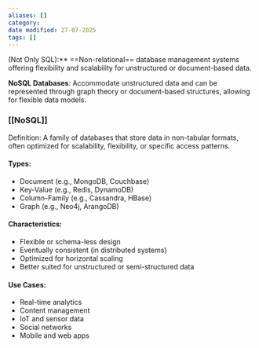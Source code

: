 ```yaml
---
aliases: []
category:
date modified: 27-07-2025
tags: []
---
```


(Not Only SQL):** ==Non-relational== database management systems offering flexibility and scalability for unstructured or document-based data.

 **NoSQL Databases**: Accommodate unstructured data and can be represented through graph theory or document-based structures, allowing for flexible data models.



### [[NoSQL]]

Definition: A family of databases that store data in non-tabular formats, often optimized for scalability, flexibility, or specific access patterns.

#### Types:
* Document (e.g., MongoDB, Couchbase)
* Key-Value (e.g., Redis, DynamoDB)
* Column-Family (e.g., Cassandra, HBase)
* Graph (e.g., Neo4j, ArangoDB)
#### Characteristics:

* Flexible or schema-less design
* Eventually consistent (in distributed systems)
* Optimized for horizontal scaling
* Better suited for unstructured or semi-structured data
#### Use Cases:
* Real-time analytics
* Content management
* IoT and sensor data
* Social networks
* Mobile and web apps